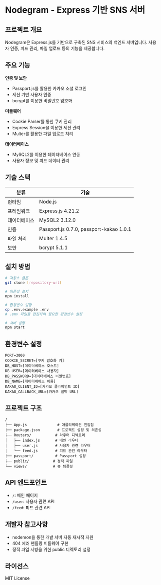 # Nodegram - Express 기반 SNS 서버

## 프로젝트 개요

Nodegram은 Express.js를 기반으로 구축된 SNS 서비스의 백엔드 서버입니다. 사용자 인증, 피드 관리, 파일 업로드 등의 기능을 제공합니다.

## 주요 기능

**인증 및 보안**
- Passport.js를 활용한 카카오 소셜 로그인
- 세션 기반 사용자 인증
- bcrypt를 이용한 비밀번호 암호화

**미들웨어**
- Cookie Parser를 통한 쿠키 관리
- Express Session을 이용한 세션 관리
- Multer를 활용한 파일 업로드 처리

**데이터베이스**
- MySQL2를 이용한 데이터베이스 연동
- 사용자 정보 및 피드 데이터 관리

## 기술 스택

| 분류 | 기술 |
|------|------|
| 런타임 | Node.js |
| 프레임워크 | Express.js 4.21.2 |
| 데이터베이스 | MySQL2 3.12.0 |
| 인증 | Passport.js 0.7.0, passport-kakao 1.0.1 |
| 파일 처리 | Multer 1.4.5 |
| 보안 | bcrypt 5.1.1 |

## 설치 방법

```bash
# 저장소 클론
git clone [repository-url]

# 의존성 설치
npm install

# 환경변수 설정
cp .env.example .env
# .env 파일을 편집하여 필요한 환경변수 설정

# 서버 실행
npm start
```

## 환경변수 설정

```plaintext
PORT=3000
COOKIE_SECRET=[쿠키 암호화 키]
DB_HOST=[데이터베이스 호스트]
DB_USER=[데이터베이스 사용자]
DB_PASSWORD=[데이터베이스 비밀번호]
DB_NAME=[데이터베이스 이름]
KAKAO_CLIENT_ID=[카카오 클라이언트 ID]
KAKAO_CALLBACK_URL=[카카오 콜백 URL]
```

## 프로젝트 구조

```plaintext
/
├── App.js              # 애플리케이션 진입점
├── package.json        # 프로젝트 설정 및 의존성
├── Routers/           # 라우터 디렉토리
│   ├── index.js       # 메인 라우터
│   ├── user.js        # 사용자 관련 라우터
│   └── feed.js        # 피드 관련 라우터
├── passport/          # Passport 설정
├── public/           # 정적 파일
└── views/            # 뷰 템플릿
```

## API 엔드포인트

- `/`: 메인 페이지
- `/user`: 사용자 관련 API
- `/feed`: 피드 관련 API

## 개발자 참고사항

- nodemon을 통한 개발 서버 자동 재시작 지원
- 404 에러 핸들링 미들웨어 구현
- 정적 파일 서빙을 위한 public 디렉토리 설정

## 라이선스

 MIT License
